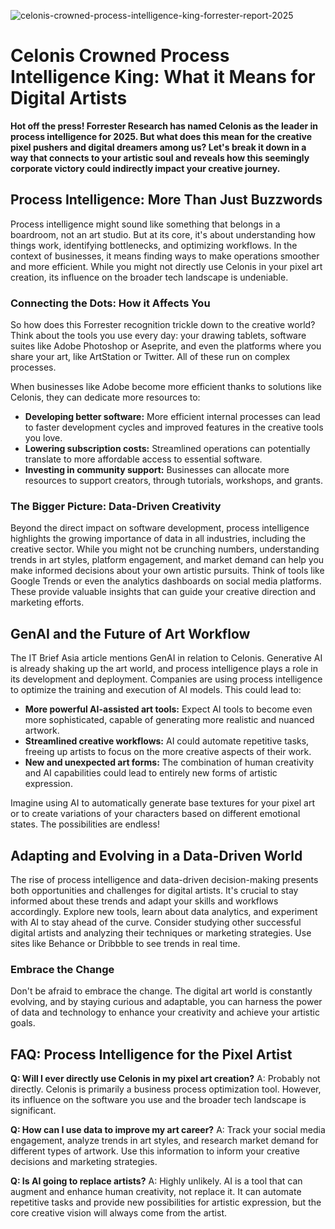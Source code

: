 ![celonis-crowned-process-intelligence-king-forrester-report-2025](https://images.pexels.com/photos/14314637/pexels-photo-14314637.jpeg?auto=compress&cs=tinysrgb&fit=crop&h=627&w=1200)

# Celonis Crowned Process Intelligence King: What it Means for Digital Artists

**Hot off the press! Forrester Research has named Celonis as the leader in process intelligence for 2025. But what does this mean for the creative pixel pushers and digital dreamers among us? Let's break it down in a way that connects to your artistic soul and reveals how this seemingly corporate victory could indirectly impact your creative journey.**

## Process Intelligence: More Than Just Buzzwords

Process intelligence might sound like something that belongs in a boardroom, not an art studio. But at its core, it's about understanding how things work, identifying bottlenecks, and optimizing workflows. In the context of businesses, it means finding ways to make operations smoother and more efficient. While you might not directly use Celonis in your pixel art creation, its influence on the broader tech landscape is undeniable.

### Connecting the Dots: How it Affects You

So how does this Forrester recognition trickle down to the creative world? Think about the tools you use every day: your drawing tablets, software suites like Adobe Photoshop or Aseprite, and even the platforms where you share your art, like ArtStation or Twitter. All of these run on complex processes. 

When businesses like Adobe become more efficient thanks to solutions like Celonis, they can dedicate more resources to:

*   **Developing better software:** More efficient internal processes can lead to faster development cycles and improved features in the creative tools you love.
*   **Lowering subscription costs:** Streamlined operations can potentially translate to more affordable access to essential software.
*   **Investing in community support:** Businesses can allocate more resources to support creators, through tutorials, workshops, and grants.

### The Bigger Picture: Data-Driven Creativity

Beyond the direct impact on software development, process intelligence highlights the growing importance of data in all industries, including the creative sector.  While you might not be crunching numbers, understanding trends in art styles, platform engagement, and market demand can help you make informed decisions about your own artistic pursuits. Think of tools like Google Trends or even the analytics dashboards on social media platforms. These provide valuable insights that can guide your creative direction and marketing efforts.

## GenAI and the Future of Art Workflow

The IT Brief Asia article mentions GenAI in relation to Celonis. Generative AI is already shaking up the art world, and process intelligence plays a role in its development and deployment. Companies are using process intelligence to optimize the training and execution of AI models. This could lead to:

*   **More powerful AI-assisted art tools:** Expect AI tools to become even more sophisticated, capable of generating more realistic and nuanced artwork.
*   **Streamlined creative workflows:** AI could automate repetitive tasks, freeing up artists to focus on the more creative aspects of their work.
*   **New and unexpected art forms:** The combination of human creativity and AI capabilities could lead to entirely new forms of artistic expression.

Imagine using AI to automatically generate base textures for your pixel art or to create variations of your characters based on different emotional states. The possibilities are endless!

## Adapting and Evolving in a Data-Driven World

The rise of process intelligence and data-driven decision-making presents both opportunities and challenges for digital artists.  It's crucial to stay informed about these trends and adapt your skills and workflows accordingly. Explore new tools, learn about data analytics, and experiment with AI to stay ahead of the curve. Consider studying other successful digital artists and analyzing their techniques or marketing strategies.  Use sites like Behance or Dribbble to see trends in real time.

### Embrace the Change

Don't be afraid to embrace the change. The digital art world is constantly evolving, and by staying curious and adaptable, you can harness the power of data and technology to enhance your creativity and achieve your artistic goals.

## FAQ: Process Intelligence for the Pixel Artist

**Q: Will I ever directly use Celonis in my pixel art creation?**
A: Probably not directly. Celonis is primarily a business process optimization tool. However, its influence on the software you use and the broader tech landscape is significant.

**Q: How can I use data to improve my art career?**
A: Track your social media engagement, analyze trends in art styles, and research market demand for different types of artwork.  Use this information to inform your creative decisions and marketing strategies.

**Q: Is AI going to replace artists?**
A: Highly unlikely. AI is a tool that can augment and enhance human creativity, not replace it. It can automate repetitive tasks and provide new possibilities for artistic expression, but the core creative vision will always come from the artist.